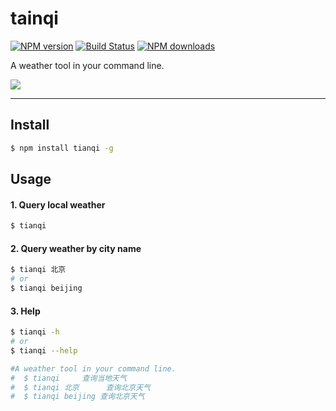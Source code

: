 # tainqi

[![NPM version](https://img.shields.io/npm/v/tianqi.svg?style=flat)](https://npmjs.org/package/tianqi)
[![Build Status](https://travis-ci.org/smallyard/tianqi.svg?branch=master)](https://travis-ci.org/smallyard/tianqi)
[![NPM downloads](http://img.shields.io/npm/dm/tianqi.svg?style=flat)](https://npmjs.org/package/tianqi)

A weather tool in your command line. 

![](http://images.cnblogs.com/cnblogs_com/smallyard/1185266/o_tianqi.jpg)

---

## Install

```bash
$ npm install tianqi -g 
```

## Usage

#### 1. Query local weather

```bash
$ tianqi
```

#### 2. Query weather by city name

```bash
$ tianqi 北京
# or
$ tianqi beijing
```

#### 3. Help

```bash
$ tianqi -h
# or
$ tianqi --help
```

```bash
#A weather tool in your command line.
#  $ tianqi		查询当地天气
#  $ tianqi 北京		查询北京天气
#  $ tianqi beijing	查询北京天气
```
